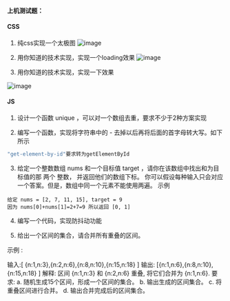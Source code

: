 #### 上机测试题：
#### CSS
1. 纯css实现一个太极图
![image](https://user-images.githubusercontent.com/65204427/185289232-4516344c-8ab1-42ec-bbae-3e3caf889dc3.png)


2. 用你知道的技术实现，实现一个loading效果
![image](https://user-images.githubusercontent.com/65204427/185289151-e83bbde0-eced-46b8-b420-8060e0b2bf00.png)


3. 用你知道的技术实现，实现一下效果

  ![image](http://www.softeem.xin:8090/upload/2022/04/16be0c763481102b-326c0d0182a443d484494e0c3f243759.gif)

  

#### JS
1. 设计一个函数 unique ，可以对一个数组去重，要求不少于2种方案实现

2. 编写一个函数，实现将字符串中的 - 去掉以后再将后面的首字母转大写。如下所示

```js
"get-element-by-id"要求转为getElementById
```



3. 给定一个整数数组 nums 和一个目标值 target ，请你在该数组中找出和为目标值的那 两个 整数， 并返回他们的数组下标。
你可以假设每种输入只会对应一个答案。但是，数组中同一个元素不能使用两遍。
示例
```
给定 nums = [2, 7, 11, 15], target = 9
因为 nums[0]+nums[1]=2+7=9 所以返回 [0, 1]
```

4. 编写一个代码，实现防抖动功能

5. 给出一个区间的集合，请合并所有重叠的区间。  

  示例 : 

  输入:[ {n:1,n:3},{n:2,n:6},{n:8,n:10},{n:15,n:18} ]
  输出: [{n:1,n:6},{n:8,n:10},{n:15,n:18} ]
  解释: 区间 {n:1,n:3} 和 {n:2,n:6} 重叠, 将它们合并为 {n:1,n:6}. 要求:
  a. 随机生成15个区间，形成一个区间的集合。 
  b. 输出生成的区间集合。
  c. 将重叠区间进行合并。
  d. 输出合并完成后的区间集合。
